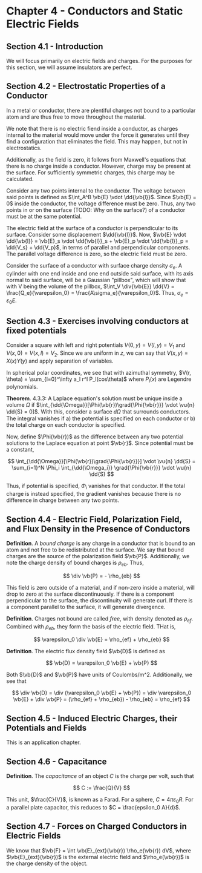 # Chapter 4 - Conductors and Static Electric Fields

## Section 4.1 - Introduction

We will focus primarily on electric fields and charges. For the purposes for this section, we will assume insulators are perfect.

## Section 4.2 - Electrostatic Properties of a Conductor

In a metal or conductor, there are plentiful charges not bound to a particular atom and are thus free to move throughout the material.

We note that there is no electric fiend inside a conductor, as charges internal to the material would move under the force it generates until they find a configuration that eliminates the field. This may happen, but not in electrostatics.

Additionally, as the field is zero, it follows from Maxwell's equations that there is no charge inside a conductor. However, charge may be present at the surface. For sufficiently symmetric charges, this charge may be calculated.

Consider any two points internal to the conductor. The voltage between said points is defined as $\int_A^B \vb{E} \vdot \dd{\vb{l}}$. Since $\vb{E} = 0$ inside the conductor, the voltage difference must be zero. Thus, any two points in or on the surface (TODO: Why on the surface?) of a conductor must be at the same potential.

The electric field at the surface of a conductor is perpendicular to its surface. Consider some displacement $\dd{\vb{l}}$. Now, $\vb{E} \vdot \dd{\vb{l}} = \vb{E}_s \vdot \dd{\vb{l}}_s + \vb{E}_p \vdot \dd{\vb{l}}_p = \dd{V_s} + \dd{V_p}$, in terms of parallel and perpendicular components. The parallel voltage difference is zero, so the electric field must be zero.

Consider the surface of a conductor with surface charge density $\sigma_e$. A cylinder with one end inside and one end outside said surface, with its axis normal to said surface, will be a Gaussian "pillbox", which will show that with V being the volume of the pillbox, $\int_V \div{\vb{E}} \dd{V} = \frac{Q_e}{\varepsilon_0} = \frac{A\sigma_e}{\varepsilon_0}$. Thus, $\sigma_e = \varepsilon_0 E$.

## Section 4.3 - Exercises involving conductors at fixed potentials

Consider a square with left and right potentials $V(0, y) = V(l, y) = V_1$ and $V(x, 0) = V(x, l) = V_2$. Since we are uniform in $z$, we can say that $V(x, y) = X(x)Y(y)$ and apply separation of variables.

In spherical polar coordinates, we see that with azimuthal symmetry, $V(r, \theta) = \sum_{l=0}^\infty a_l r^l P_l(cos\theta)$ where $P_l(x)$ are Legendre polynomials.

**Theorem**. 4.3.3: A Laplace equation's solution must be unique inside a volume $\Omega$ if $\int_{\dd{\Omega}}[\Phi(\vb{r})\grad{\Phi{\vb{r}}} \vdot \vu{n} \dd{S} = 0]$. With this, consider a surface $\dd{\Omega}$ that surrounds conductors. The integral vanishes if a) the potential is specified on each conductor or b) the total charge on each conductor is specified.

Now, define $\Phi(\vb{r})$ as the difference between any two potential solutions to the Laplace equation at point $\vb{r}$. Since potential must be a constant,

$$
\int_{\dd{\Omega}}[\Phi(\vb{r})\grad{\Phi{\vb{r}}}] \vdot \vu{n} \dd{S}
= \sum_{i=1}^N \Phi_i \int_{\dd{\Omega_i}} \grad{\Phi{\vb{r}}} \vdot \vu{n} \dd{S}
$$

Thus, if potential is specified, $\Phi_i$ vanishes for that conductor. If the total charge is instead specified, the gradient vanishes because there is no difference in charge between any two points.

## Section 4.4 - Electric Field, Polarization Field, and Flux Density in the Presence of Conductors

**Definition**. A *bound charge* is any charge in a conductor that is bound to an atom and not free to be redistributed at the surface. We say that bound charges are the source of the polarization field $\vb{P}$. Additionally, we note the charge density of bound charges is $\rho_{eb}$. Thus,

$$
\div \vb{P} = - \rho_{eb}
$$

This field is zero outside of a material, and if non-zero inside a material, will drop to zero at the surface discontinuously. If there is a component perpendicular to the surface, the discontinuity will generate curl. If there is a component parallel to the surface, it will generate divergence.

**Definition**. Charges not bound are called *free*, with density denoted as $\rho_{ef}$. Combined with $\rho_{eb}$, they form the basis of the electric field. THat is,

$$
\varepsilon_0 \div \vb{E} = \rho_{ef} + \rho_{eb}
$$

**Definition**. The electric flux density field $\vb{D}$ is defined as

$$
\vb{D} = \varepsilon_0 \vb{E} + \vb{P}
$$

Both $\vb{D}$ and $\vb{P}$ have units of Coulombs/m^2. Additionally, we see that

$$
\div \vb{D} = \div (\varepsilon_0 \vb{E} + \vb{P}) = \div \varepsilon_0 \vb{E} + \div \vb{P} = (\rho_{ef} + \rho_{eb}) - \rho_{eb} = \rho_{ef}
$$

## Section 4.5 - Induced Electric Charges, their Potentials and Fields

This is an application chapter.

## Section 4.6 - Capacitance

**Definition**. The *capacitance* of an object $C$ is the charge per volt, such that

$$
C := \frac{Q}{V}
$$

This unit, $\frac{C}{V}$, is known as a Farad. For a sphere, $C = 4 \pi \varepsilon_0 R$. For a parallel plate capacitor, this reduces to $C = \frac{epsilon_0 A}{d}$.

## Section 4.7 - Forces on Charged Conductors in Electric Fields

We know that $\vb{F} = \int \vb{E}_{ext}(\vb{r}) \rho_e(\vb{r}) dV$, where $\vb{E}_{ext}(\vb{r})$ is the external electric field and $\rho_e(\vb{r})$ is the charge density of the object.
